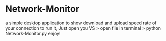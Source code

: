 # Network-Monitor
a simple desktop application to show download and upload speed rate of your connection 
to run it, Just open you VS > open file in terminal > python Network-Monitor.py 
enjoy! 
